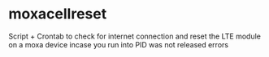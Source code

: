 # moxacellreset
Script + Crontab to check for internet connection and reset the LTE module on  a moxa device incase you run into PID was not released errors
